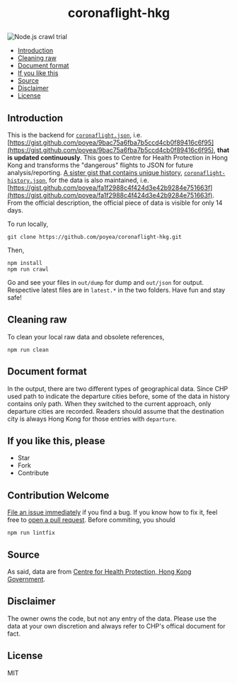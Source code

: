 # <p align="center">coronaflight-hkg

![Node.js crawl trial](https://github.com/poyea/coronaflight-hkg/workflows/Node.js%20crawl%20trial/badge.svg)

  * [Introduction](#introduction)
  * [Cleaning raw](#cleaning-raw)
  * [Document format](#document-format)
  * [If you like this](#if-you-like-this-please)
  * [Source](#source)
  * [Disclaimer](#disclaimer)
  * [License](#license)
  

## Introduction
This is the backend for [`coronaflight.json`](https://gist.github.com/poyea/9bac75a6fba7b5ccd4cb0f89416c6f95/raw), i.e. [https://gist.github.com/poyea/9bac75a6fba7b5ccd4cb0f89416c6f95](https://gist.github.com/poyea/9bac75a6fba7b5ccd4cb0f89416c6f95), **that is updated continuously**. This goes to Centre for Health Protection in Hong Kong and transforms the "dangerous" flights to JSON for future analysis/reporting. [A sister gist that contains unique history](https://gist.github.com/poyea/fa1f2988c4f424d3e42b9284e751663f), [`coronaflight-history.json`](https://gist.github.com/poyea/fa1f2988c4f424d3e42b9284e751663f/raw), for the data is also maintained, i.e. [https://gist.github.com/poyea/fa1f2988c4f424d3e42b9284e751663f](https://gist.github.com/poyea/fa1f2988c4f424d3e42b9284e751663f). From the official description, the official piece of data is visible for only 14 days.

To run locally,

```
git clone https://github.com/poyea/coronaflight-hkg.git
```

Then,

```
npm install
npm run crawl
```

Go and see your files in `out/dump` for dump and `out/json` for output. Respective latest files are in `latest.*` in the two folders. Have fun and stay safe!

## Cleaning raw

To clean your local raw data and obsolete references,

```
npm run clean
```

## Document format

In the output, there are two different types of geographical data. Since CHP used path to indicate the departure cities before, some of the data in history contains only path. When they switched to the current approach, only departure cities are recorded. Readers should assume that the destination city is always Hong Kong for those entries with `departure`.

## If you like this, please

-   Star
-   Fork
-   Contribute

## Contribution Welcome

[File an issue immediately](https://github.com/poyea/coronaflight-hkg/issues) if you find a bug. If you know how to fix it, feel free to [open a pull request](https://github.com/poyea/coronaflight-hkg/pulls). Before commiting, you should

```
npm run lintfix
```

## Source

As said, data are from [Centre for Health Protection, Hong Kong Government](https://www.chp.gov.hk/files/pdf/flights_trains_en.pdf).

## Disclaimer

The owner owns the code, but not any entry of the data. Please use the data at your own discretion and always refer to CHP's offical document for fact.

## License

MIT

